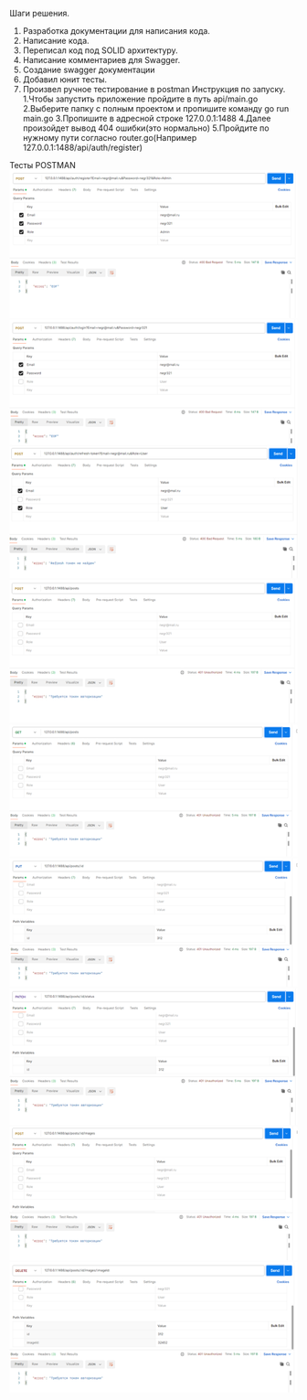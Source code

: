 Шаги решения.
1. Разработка документации для написания кода.
2. Написание кода.
3. Переписал код под SOLID архитектуру.
4. Написание комментариев для Swagger.
5. Создание swagger документации
6. Добавил юнит тесты.
7. Произвел ручное тестирование в postman
Инструкция по запуску.
1.Чтобы запустить приложение пройдите в путь api/main.go
2.Выберите папку с полным проектом и пропишите команду go run main.go
3.Пропишите в адресной строке 127.0.0.1:1488
4.Далее произойдет вывод 404 ошибки(это нормально)
5.Пройдите по нужному пути согласно router.go(Например 127.0.0.1:1488/api/auth/register)

Тесты POSTMAN
![Image alt](https://github.com/rembov/apicpt/raw/main/images/1.png)
![Image alt](https://github.com/rembov/apicpt/raw/main/images/2.png)
![Image alt](https://github.com/rembov/apicpt/raw/main/images/3.png)
![Image alt](https://github.com/rembov/apicpt/raw/main/images/4.png)
![Image alt](https://github.com/rembov/apicpt/raw/main/images/5.png)
![Image alt](https://github.com/rembov/apicpt/raw/main/images/6.png)
![Image alt](https://github.com/rembov/apicpt/raw/main/images/7.png)
![Image alt](https://github.com/rembov/apicpt/raw/main/images/8.png)
![Image alt](https://github.com/rembov/apicpt/raw/main/images/9.png)








